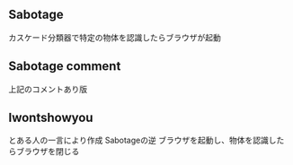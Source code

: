 ## Sabotage 
カスケード分類器で特定の物体を認識したらブラウザが起動
## Sabotage comment
上記のコメントあり版
## Iwontshowyou
とある人の一言により作成
Sabotageの逆
ブラウザを起動し、物体を認識したらブラウザを閉じる
